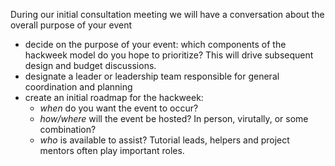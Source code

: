 
During our initial consultation meeting we will have a conversation about the overall purpose of your event

* decide on the purpose of your event: which components of the hackweek model do you hope to prioritize? This will drive subsequent design and budget discussions.
* designate a leader or leadership team responsible for general coordination and planning
* create an initial roadmap for the hackweek:
    * *when* do you want the event to occur? 
    * *how/where* will the event be hosted? In person, virutally, or some combination?
    * *who* is available to assist? Tutorial leads, helpers and project mentors often play important roles.